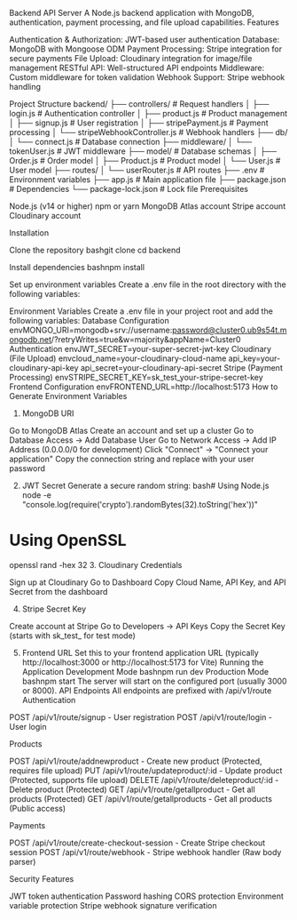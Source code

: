 Backend API Server
A Node.js backend application with MongoDB, authentication, payment processing, and file upload capabilities.
Features

Authentication & Authorization: JWT-based user authentication
Database: MongoDB with Mongoose ODM
Payment Processing: Stripe integration for secure payments
File Upload: Cloudinary integration for image/file management
RESTful API: Well-structured API endpoints
Middleware: Custom middleware for token validation
Webhook Support: Stripe webhook handling

Project Structure
backend/
├── controllers/           # Request handlers
│   ├── login.js          # Authentication controller
│   ├── product.js        # Product management
│   ├── signup.js         # User registration
│   ├── stripePayment.js  # Payment processing
│   └── stripeWebhookController.js # Webhook handlers
├── db/
│   └── connect.js        # Database connection
├── middleware/
│   └── tokenUser.js      # JWT middleware
├── model/                # Database schemas
│   ├── Order.js          # Order model
│   ├── Product.js        # Product model
│   └── User.js           # User model
├── routes/
│   └── userRouter.js     # API routes
├── .env                  # Environment variables
├── app.js               # Main application file
├── package.json         # Dependencies
└── package-lock.json    # Lock file
Prerequisites

Node.js (v14 or higher)
npm or yarn
MongoDB Atlas account
Stripe account
Cloudinary account

Installation

Clone the repository
bashgit clone <repository-url>
cd backend

Install dependencies
bashnpm install

Set up environment variables
Create a .env file in the root directory with the following variables:

Environment Variables
Create a .env file in your project root and add the following variables:
Database Configuration
envMONGO_URI=mongodb+srv://username:password@cluster0.ub9s54t.mongodb.net/?retryWrites=true&w=majority&appName=Cluster0
Authentication
envJWT_SECRET=your-super-secret-jwt-key
Cloudinary (File Upload)
envcloud_name=your-cloudinary-cloud-name
api_key=your-cloudinary-api-key
api_secret=your-cloudinary-api-secret
Stripe (Payment Processing)
envSTRIPE_SECRET_KEY=sk_test_your-stripe-secret-key
Frontend Configuration
envFRONTEND_URL=http://localhost:5173
How to Generate Environment Variables
1. MongoDB URI

Go to MongoDB Atlas
Create an account and set up a cluster
Go to Database Access → Add Database User
Go to Network Access → Add IP Address (0.0.0.0/0 for development)
Click "Connect" → "Connect your application"
Copy the connection string and replace <password> with your user password

2. JWT Secret
Generate a secure random string:
bash# Using Node.js
node -e "console.log(require('crypto').randomBytes(32).toString('hex'))"

# Using OpenSSL
openssl rand -hex 32
3. Cloudinary Credentials

Sign up at Cloudinary
Go to Dashboard
Copy Cloud Name, API Key, and API Secret from the dashboard

4. Stripe Secret Key

Create account at Stripe
Go to Developers → API Keys
Copy the Secret Key (starts with sk_test_ for test mode)

5. Frontend URL
Set this to your frontend application URL (typically http://localhost:3000 or http://localhost:5173 for Vite)
Running the Application
Development Mode
bashnpm run dev
Production Mode
bashnpm start
The server will start on the configured port (usually 3000 or 8000).
API Endpoints
All endpoints are prefixed with /api/v1/route
Authentication

POST /api/v1/route/signup - User registration
POST /api/v1/route/login - User login

Products

POST /api/v1/route/addnewproduct - Create new product (Protected, requires file upload)
PUT /api/v1/route/updateproduct/:id - Update product (Protected, supports file upload)
DELETE /api/v1/route/deleteproduct/:id - Delete product (Protected)
GET /api/v1/route/getallproduct - Get all products (Protected)
GET /api/v1/route/getallproducts - Get all products (Public access)

Payments

POST /api/v1/route/create-checkout-session - Create Stripe checkout session
POST /api/v1/route/webhook - Stripe webhook handler (Raw body parser)

Security Features

JWT token authentication
Password hashing
CORS protection
Environment variable protection
Stripe webhook signature verification
